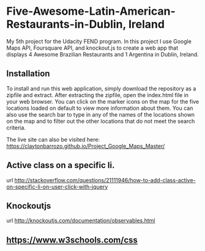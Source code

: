 # Five-Awesome-Latin-American-Restaurants-in-Dublin, Ireland
My 5th project for the Udacity FEND program. In this project I use Google Maps API, Foursquare API, and knockout.js to create a web app that displays 4 Awesome Brazilian Restaurants and 1 Argentina in Dublin, Ireland.

## Installation
To install and run this web application, simply download the repository as a zipfile and extract.
After extracting the zipfile, open the index.html file in your web browser. You can click on the
marker icons on the map for the five locations loaded on default to view more information about them.
You can also use the search bar to type in any of the names of the locations shown on the map and
to filter out the other locations that do not meet the search criteria.

The live site can also be visited here: https://claytonbarrozo.github.io/Project_Google_Maps_Master/


## Active class on a specific li. 
url http://stackoverflow.com/questions/21111946/how-to-add-class-active-on-specific-li-on-user-click-with-jquery 

## Knockoutjs 
url http://knockoutjs.com/documentation/observables.html 

## https://www.w3schools.com/css


